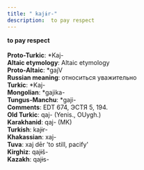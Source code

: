 ```yaml
---
title: " kajɨr-"
description:  to pay respect
---
```

<strong> to pay respect</strong><br><br>
<strong>Proto-Turkic</strong>:  *Kaj-<br>
<strong>Altaic etymology</strong>:  Altaic etymology<br>
<strong> Proto-Altaic</strong>:  *gajV<br>
<strong>Russian meaning</strong>:  относиться уважительно<br>
<strong>Turkic</strong>:  *Kaj-<br>
<strong>Mongolian</strong>:  *gajika-<br>
<strong>Tungus-Manchu</strong>:  *gaji-<br>
<strong>Comments</strong>:  EDT 674, ЭСТЯ 5, 194.<br>
<strong>Old Turkic</strong>:  qaj- (Yenis., OUygh.)<br>
<strong>Karakhanid</strong>:  qaj- (MK)<br>
<strong>Turkish</strong>:  kajɨr-<br>
<strong>Khakassian</strong>:  xaj-<br>
<strong>Tuva</strong>:  xaj dēr 'to still, pacify'<br>
<strong>Kirghiz</strong>:  qajɨš-<br>
<strong>Kazakh</strong>:  qajɨs-<br>


